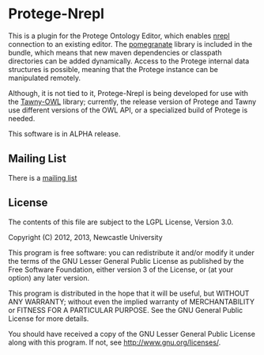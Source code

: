 Protege-Nrepl
=============

This is a plugin for the Protege Ontology Editor, which enables
[nrepl](https://github.com/clojure/tools.nrepl) connection to an existing
editor. The [pomegranate](https://github.com/cemerick/pomegranate) library is
included in the bundle, which means that new maven dependencies or classpath
directories can be added dynamically. Access to the Protege internal data
structures is possible, meaning that the Protege instance can be manipulated
remotely.

Although, it is not tied to it, Protege-Nrepl is being developed for use
with the [Tawny-OWL](https://github.com/phillord/tawny-owl) library;
currently, the release version of Protege and Tawny use different versions of
the OWL API, or a specialized build of Protege is needed.

This software is in ALPHA release.


## Mailing List

There is a [mailing list](mailto:tawny-owl@googlegroups.com)

## License

The contents of this file are subject to the LGPL License, Version 3.0.

Copyright (C) 2012, 2013, Newcastle University

This program is free software: you can redistribute it and/or modify it under
the terms of the GNU Lesser General Public License as published by the Free
Software Foundation, either version 3 of the License, or (at your option) any
later version.

This program is distributed in the hope that it will be useful, but WITHOUT
ANY WARRANTY; without even the implied warranty of MERCHANTABILITY or FITNESS
FOR A PARTICULAR PURPOSE. See the GNU General Public License for more details.

You should have received a copy of the GNU Lesser General Public License along
with this program. If not, see http://www.gnu.org/licenses/.
